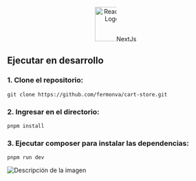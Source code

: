 <p align="center"><a href="https://react.dev" target="_blank"><img style="max-width: 10%; height: 80px;" src="https://cdn.worldvectorlogo.com/logos/nextjs-2.svg" alt="ReactJs Logo"></a>NextJs</p>

## Ejecutar en desarrollo

### 1. Clone el repositorio:

```
git clone https://github.com/fermonva/cart-store.git
```

### 2. Ingresar en el directorio:

```
pnpm install
```

### 3. Ejecutar composer para instalar las dependencias:

```
pnpm run dev
```

 <image src="./public/Cart_Store.jpeg" alt="Descripción de la imagen">
